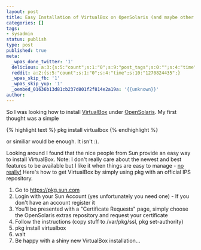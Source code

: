 ```yaml
---
layout: post
title: Easy Installation of VirtualBox on OpenSolaris (and maybe other stuff)
categories: []
tags:
- sysadmin
status: publish
type: post
published: true
meta:
  _wpas_done_twitter: '1'
  delicious: a:3:{s:5:"count";s:1:"0";s:9:"post_tags";s:0:"";s:4:"time";s:10:"1270824424";}
  reddit: a:2:{s:5:"count";s:1:"0";s:4:"time";s:10:"1270824435";}
  _wpas_skip_fb: '1'
  _wpas_skip_yup: '1'
  _oembed_01636b13d81cb237d801f2f814e2a19a: '{{unknown}}'
author: 
---
```

<p>So I was looking how to install <a href="http://www.virtualbox.org/">VirtualBox</a> under <a href="http://www.opensolaris.org">OpenSolaris</a>. My first thought was a simple</p>
<p>{% highlight text %}
pkg install virtualbox
{% endhighlight %}</p>
<p>or similiar would be enough. It isn't :).</p>
<p>Looking around I found that the nice people from Sun provide an easy way to install VirtualBox. Note: I don't really care about the newest and best features to be available but I like it when things are easy to manage - <a href="http://serverhorror.wordpress.com/2009/11/23/running-opensolaris-now-for-better-or-worse-yay/">no really!</a> Here's how to get VirtualBox by simply using pkg with an official IPS repository.</p>
<ol>
<li>Go to <a href="https://pkg.sun.com">https://pkg.sun.com</a></li>
<li>Login with your Sun Account (yes unfortunately you need one) - If you don't have an account register it</li>
<li>You'll be presented with a "Certificate Requests" page, simply choose the OpenSolaris extras repository and request your certificate</li>
<li>Follow the instructions (copy stuff to /var/pkg/ssl, pkg set-authority)</li>
<li>pkg install virtualbox</li>
<li>wait</li>
<li>Be happy with a shiny new VirtualBox installation...</li>
</ol>
